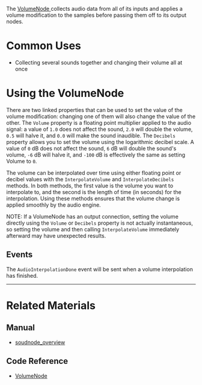 The [ VolumeNode ](https://github.com/ZilchEngine/ZilchDocs/blob/master/code_reference/class_reference/volumenode.markdown) collects audio data from all of its inputs and applies a volume modification to the samples before passing them off to its output nodes.

 # Common Uses

- Collecting several sounds together and changing their volume all at once

 # Using the VolumeNode

There are two linked properties that can be used to set the value of the volume modification: changing one of them will also change the value of the other. The `Volume` property is a floating point multiplier applied to the audio signal: a value of `1.0` does not affect the sound, `2.0` will double the volume, `0.5` will halve it, and `0.0` will make the sound inaudible. The `Decibels` property allows you to set the volume using the logarithmic decibel scale. A value of `0` dB does not affect the sound, `6` dB will double the sound's volume, `-6` dB will halve it, and `-100` dB is effectively the same as setting Volume to `0`.

The volume can be interpolated over time using either floating point or decibel values with the `InterpolateVolume` and `InterpolateDecibels` methods. In both methods, the first value is the volume you want to interpolate to, and the second is the length of time (in seconds) for the interpolation. Using these methods ensures that the volume change is applied smoothly by the audio engine.

NOTE: If a VolumeNode has an output connection, setting the volume directly using the `Volume` or `Decibels` property is not actually instantaneous, so setting the volume and then calling `InterpolateVolume` immediately afterward may have unexpected results.

 ## Events

The `AudioInterpolationDone` event will be sent when a volume interpolation has finished.

---
 # Related Materials
 ## Manual
- [soudnode_overview](https://github.com/ZilchEngine/ZilchDocs/blob/master/zero_editor_documentation/zeromanual/audio/soundnode/soudnode_overview.markdown)

 ## Code Reference
- [ VolumeNode ](https://github.com/ZilchEngine/ZilchDocs/blob/master/code_reference/class_reference/volumenode.markdown) 

 